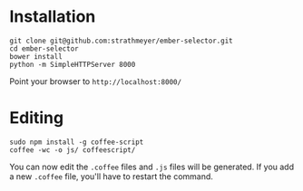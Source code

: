 # Installation

```
git clone git@github.com:strathmeyer/ember-selector.git
cd ember-selector
bower install
python -m SimpleHTTPServer 8000
```

Point your browser to `http://localhost:8000/`

# Editing

```
sudo npm install -g coffee-script
coffee -wc -o js/ coffeescript/
```

You can now edit the `.coffee` files and `.js` files will be generated.
If you add a new `.coffee` file, you'll have to restart the command.